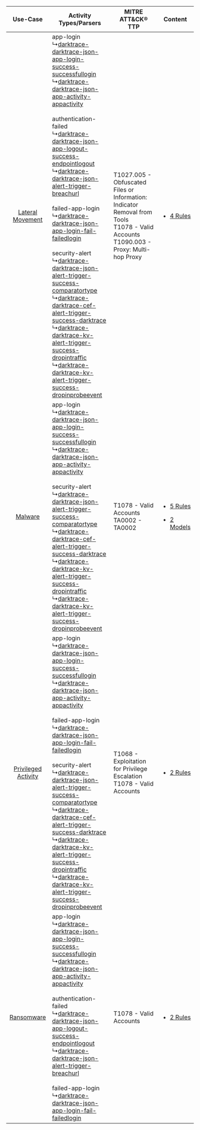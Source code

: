 |    Use-Case    | Activity Types/Parsers    | MITRE ATT&CK® TTP    | Content    |
|:----:| ---- | ---- | ---- |
|    [Lateral Movement](../../../UseCases/uc_lateral_movement.md)    |  app-login<br> ↳[darktrace-darktrace-json-app-login-success-successfullogin](Ps/pC_darktracedarktracejsonapploginsuccesssuccessfullogin.md)<br> ↳[darktrace-darktrace-json-app-activity-appactivity](Ps/pC_darktracedarktracejsonappactivityappactivity.md)<br><br> authentication-failed<br> ↳[darktrace-darktrace-json-app-logout-success-endpointlogout](Ps/pC_darktracedarktracejsonapplogoutsuccessendpointlogout.md)<br> ↳[darktrace-darktrace-json-alert-trigger-breachurl](Ps/pC_darktracedarktracejsonalerttriggerbreachurl.md)<br><br> failed-app-login<br> ↳[darktrace-darktrace-json-app-login-fail-failedlogin](Ps/pC_darktracedarktracejsonapploginfailfailedlogin.md)<br><br> security-alert<br> ↳[darktrace-darktrace-json-alert-trigger-success-comparatortype](Ps/pC_darktracedarktracejsonalerttriggersuccesscomparatortype.md)<br> ↳[darktrace-darktrace-cef-alert-trigger-success-darktrace](Ps/pC_darktracedarktracecefalerttriggersuccessdarktrace.md)<br> ↳[darktrace-darktrace-kv-alert-trigger-success-dropintraffic](Ps/pC_darktracedarktracekvalerttriggersuccessdropintraffic.md)<br> ↳[darktrace-darktrace-kv-alert-trigger-success-dropinprobeevent](Ps/pC_darktracedarktracekvalerttriggersuccessdropinprobeevent.md)<br> | T1027.005 - Obfuscated Files or Information: Indicator Removal from Tools<br>T1078 - Valid Accounts<br>T1090.003 - Proxy: Multi-hop Proxy<br> | [<ul><li>4 Rules</li></ul>](RM/r_m_darktrace_darktrace_Lateral_Movement.md)    |
|    [Malware](../../../UseCases/uc_malware.md)    |  app-login<br> ↳[darktrace-darktrace-json-app-login-success-successfullogin](Ps/pC_darktracedarktracejsonapploginsuccesssuccessfullogin.md)<br> ↳[darktrace-darktrace-json-app-activity-appactivity](Ps/pC_darktracedarktracejsonappactivityappactivity.md)<br><br> security-alert<br> ↳[darktrace-darktrace-json-alert-trigger-success-comparatortype](Ps/pC_darktracedarktracejsonalerttriggersuccesscomparatortype.md)<br> ↳[darktrace-darktrace-cef-alert-trigger-success-darktrace](Ps/pC_darktracedarktracecefalerttriggersuccessdarktrace.md)<br> ↳[darktrace-darktrace-kv-alert-trigger-success-dropintraffic](Ps/pC_darktracedarktracekvalerttriggersuccessdropintraffic.md)<br> ↳[darktrace-darktrace-kv-alert-trigger-success-dropinprobeevent](Ps/pC_darktracedarktracekvalerttriggersuccessdropinprobeevent.md)<br>    | T1078 - Valid Accounts<br>TA0002 - TA0002<br>    | [<ul><li>5 Rules</li></ul><ul><li>2 Models</li></ul>](RM/r_m_darktrace_darktrace_Malware.md) |
| [Privileged Activity](../../../UseCases/uc_privileged_activity.md) |  app-login<br> ↳[darktrace-darktrace-json-app-login-success-successfullogin](Ps/pC_darktracedarktracejsonapploginsuccesssuccessfullogin.md)<br> ↳[darktrace-darktrace-json-app-activity-appactivity](Ps/pC_darktracedarktracejsonappactivityappactivity.md)<br><br> failed-app-login<br> ↳[darktrace-darktrace-json-app-login-fail-failedlogin](Ps/pC_darktracedarktracejsonapploginfailfailedlogin.md)<br><br> security-alert<br> ↳[darktrace-darktrace-json-alert-trigger-success-comparatortype](Ps/pC_darktracedarktracejsonalerttriggersuccesscomparatortype.md)<br> ↳[darktrace-darktrace-cef-alert-trigger-success-darktrace](Ps/pC_darktracedarktracecefalerttriggersuccessdarktrace.md)<br> ↳[darktrace-darktrace-kv-alert-trigger-success-dropintraffic](Ps/pC_darktracedarktracekvalerttriggersuccessdropintraffic.md)<br> ↳[darktrace-darktrace-kv-alert-trigger-success-dropinprobeevent](Ps/pC_darktracedarktracekvalerttriggersuccessdropinprobeevent.md)<br>    | T1068 - Exploitation for Privilege Escalation<br>T1078 - Valid Accounts<br>    | [<ul><li>2 Rules</li></ul>](RM/r_m_darktrace_darktrace_Privileged_Activity.md)    |
|          [Ransomware](../../../UseCases/uc_ransomware.md)          |  app-login<br> ↳[darktrace-darktrace-json-app-login-success-successfullogin](Ps/pC_darktracedarktracejsonapploginsuccesssuccessfullogin.md)<br> ↳[darktrace-darktrace-json-app-activity-appactivity](Ps/pC_darktracedarktracejsonappactivityappactivity.md)<br><br> authentication-failed<br> ↳[darktrace-darktrace-json-app-logout-success-endpointlogout](Ps/pC_darktracedarktracejsonapplogoutsuccessendpointlogout.md)<br> ↳[darktrace-darktrace-json-alert-trigger-breachurl](Ps/pC_darktracedarktracejsonalerttriggerbreachurl.md)<br><br> failed-app-login<br> ↳[darktrace-darktrace-json-app-login-fail-failedlogin](Ps/pC_darktracedarktracejsonapploginfailfailedlogin.md)<br>    | T1078 - Valid Accounts<br>    | [<ul><li>2 Rules</li></ul>](RM/r_m_darktrace_darktrace_Ransomware.md)    |